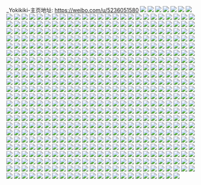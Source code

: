 _Yokikiki-主页地址: https://weibo.com/u/5236051580 
![](https://wx4.sinaimg.cn/mw2000/005IlWcQly1h9p81yqa4pj31mc25snpd.jpg) 
![](https://wx4.sinaimg.cn/mw2000/005IlWcQly1h9p8280lk5j31mc25su0x.jpg) 
![](https://wx4.sinaimg.cn/mw2000/005IlWcQly1h9p81ucw9bj31sc2dsb2a.jpg) 
![](https://wx4.sinaimg.cn/mw2000/005IlWcQly1h9p82ibfcjj31mc25snpd.jpg) 
![](https://wx4.sinaimg.cn/mw2000/005IlWcQly1h9meqmcx8wj31400u0n5d.jpg) 
![](https://wx4.sinaimg.cn/mw2000/005IlWcQly1h9meqmqgh2j31400u0110.jpg) 
![](https://wx4.sinaimg.cn/mw2000/005IlWcQly1h9meqlu2t2j30u0146wjs.jpg) 
![](https://wx4.sinaimg.cn/mw2000/005IlWcQly1h9meqn2akej30u0140n2i.jpg) 
![](https://wx4.sinaimg.cn/mw2000/005IlWcQly1h9ma8vwtibj30u014ejvh.jpg) 
![](https://wx4.sinaimg.cn/mw2000/005IlWcQly1h9ma8w3annj30xd0u0wh7.jpg) 
![](https://wx4.sinaimg.cn/mw2000/005IlWcQly1h9ma8vl3gyj31h20tnjw7.jpg) 
![](https://wx4.sinaimg.cn/mw2000/005IlWcQly1h9igfjajl2j30u014045x.jpg) 
![](https://wx4.sinaimg.cn/mw2000/005IlWcQly1h9igfjunhhj30u014343c.jpg) 
![](https://wx4.sinaimg.cn/mw2000/005IlWcQly1h9igfka4kgj30u0140q87.jpg) 
![](https://wx4.sinaimg.cn/mw2000/005IlWcQly1h9igfl8npkj30u0140n37.jpg) 
![](https://wx4.sinaimg.cn/mw2000/005IlWcQly1h9igfky7qzj30u01477b5.jpg) 
![](https://wx4.sinaimg.cn/mw2000/005IlWcQly1h9igfkl7i8j30u014cdn2.jpg) 
![](https://wx4.sinaimg.cn/mw2000/005IlWcQly1h9igfiplwaj30u014cwll.jpg) 
![](https://wx4.sinaimg.cn/mw2000/005IlWcQly1h9igfls5i8j30u014a7bi.jpg) 
![](https://wx4.sinaimg.cn/mw2000/005IlWcQly1h9igfliiuwj30u00u0jv1.jpg) 
![](https://wx4.sinaimg.cn/mw2000/005IlWcQly1h9hdukj2s8j32c03404qs.jpg) 
![](https://wx4.sinaimg.cn/mw2000/005IlWcQly1h9hdut9itxj324x2ulu0y.jpg) 
![](https://wx4.sinaimg.cn/mw2000/005IlWcQly1h9ghe3srgrj30xn37kkjm.jpg) 
![](https://wx4.sinaimg.cn/mw2000/005IlWcQly1h9ghe85vcvj31lt37khdu.jpg) 
![](https://wx4.sinaimg.cn/mw2000/005IlWcQly1h9ghe0i9j4j312j37ku0x.jpg) 
![](https://wx4.sinaimg.cn/mw2000/005IlWcQly1h9ghdy36a3j312j37k4qq.jpg) 
![](https://wx4.sinaimg.cn/mw2000/005IlWcQly1h9ghdvi1rrj316237ku0y.jpg) 
![](https://wx4.sinaimg.cn/mw2000/005IlWcQly1h9ghdqypegj315o3gwx6q.jpg) 
![](https://wx4.sinaimg.cn/mw2000/005IlWcQly1h9gbwx4n1ij30u0140k4w.jpg) 
![](https://wx4.sinaimg.cn/mw2000/005IlWcQly1h9gbwxgldnj30u0140tlb.jpg) 
![](https://wx4.sinaimg.cn/mw2000/005IlWcQly1h9gbwxv7sxj30u014016f.jpg) 
![](https://wx4.sinaimg.cn/mw2000/005IlWcQly1h9gbwwhvx3j30u0141n9b.jpg) 
![](https://wx4.sinaimg.cn/mw2000/005IlWcQly1h9gbwyev2nj30u0140dtx.jpg) 
![](https://wx4.sinaimg.cn/mw2000/005IlWcQly1h9gbwyslpcj30u0140480.jpg) 
![](https://wx4.sinaimg.cn/mw2000/005IlWcQly1h96xdc5uh9j30u00u00xt.jpg) 
![](https://wx4.sinaimg.cn/mw2000/005IlWcQly1h8zbjphq3gj32c0340b2a.jpg) 
![](https://wx4.sinaimg.cn/mw2000/005IlWcQly1h8zblepu3sj32c0340b2a.jpg) 
![](https://wx4.sinaimg.cn/mw2000/005IlWcQly1h8zbjjjjopj32eo37knpg.jpg) 
![](https://wx4.sinaimg.cn/mw2000/005IlWcQly1h8zbjlphwnj32c03407wj.jpg) 
![](https://wx4.sinaimg.cn/mw2000/005IlWcQly1h8hob1y4c0j32c02c0qv6.jpg) 
![](https://wx4.sinaimg.cn/mw2000/005IlWcQly1h8arl3nnwhj31400u0tfs.jpg) 
![](https://wx4.sinaimg.cn/mw2000/005IlWcQly1h8arl2p5roj30u00u0wi0.jpg) 
![](https://wx4.sinaimg.cn/mw2000/005IlWcQly1h8arl3b9kuj31400u0gsg.jpg) 
![](https://wx4.sinaimg.cn/mw2000/005IlWcQly1h8arl3w5avj30u00u0tcs.jpg) 
![](https://wx4.sinaimg.cn/mw2000/005IlWcQly1h8arl2xw58j30u01400w0.jpg) 
![](https://wx4.sinaimg.cn/mw2000/005IlWcQly1h8arl4lgfkj30u00u0tcq.jpg) 
![](https://wx4.sinaimg.cn/mw2000/005IlWcQly1h8arl4xeh2j31400u0qae.jpg) 
![](https://wx4.sinaimg.cn/mw2000/005IlWcQly1h8arl55zxij30u00u0afi.jpg) 
![](https://wx4.sinaimg.cn/mw2000/005IlWcQly1h7ot66e6cfj33402c0kjn.jpg) 
![](https://wx4.sinaimg.cn/mw2000/005IlWcQly1h7ot633f5cj33402c0u0z.jpg) 
![](https://wx4.sinaimg.cn/mw2000/005IlWcQly1h7fbrli9s3j30u0140gop.jpg) 
![](https://wx4.sinaimg.cn/mw2000/005IlWcQly1h7fbrlwckoj30u014046s.jpg) 
![](https://wx4.sinaimg.cn/mw2000/005IlWcQly1h7fbrm6soaj30u0140qbd.jpg) 
![](https://wx4.sinaimg.cn/mw2000/005IlWcQly1h7b0ege0mbj30u0280q79.jpg) 
![](https://wx4.sinaimg.cn/mw2000/005IlWcQly1h7b0ces5m3j30u00u0jxo.jpg) 
![](https://wx4.sinaimg.cn/mw2000/005IlWcQly1h7529rohrxj30u013z14p.jpg) 
![](https://wx4.sinaimg.cn/mw2000/005IlWcQly1h6s7fykpnnj30u00u0q72.jpg) 
![](https://wx4.sinaimg.cn/mw2000/005IlWcQly1h6q0auvfjxj31sc2dsb2b.jpg) 
![](https://wx4.sinaimg.cn/mw2000/005IlWcQly1h6q0bjuxoej336c367kjm.jpg) 
![](https://wx4.sinaimg.cn/mw2000/005IlWcQly1h6q0bniw9qj32xy27gkjm.jpg) 
![](https://wx4.sinaimg.cn/mw2000/005IlWcQly1h6q0bvff5xj30wi1ycwva.jpg) 
![](https://wx4.sinaimg.cn/mw2000/005IlWcQly1h6iwkme0qgj32c0340e84.jpg) 
![](https://wx4.sinaimg.cn/mw2000/005IlWcQly1h6iwkpchruj31vg2ik7wj.jpg) 
![](https://wx4.sinaimg.cn/mw2000/005IlWcQly1h6iwqswuw5j32dr3671l0.jpg) 
![](https://wx4.sinaimg.cn/mw2000/005IlWcQly1h6huw88ea8j31hc0u0dsg.jpg) 
![](https://wx4.sinaimg.cn/mw2000/005IlWcQly1h6huw7r7ecj30u0152dji.jpg) 
![](https://wx4.sinaimg.cn/mw2000/005IlWcQly1h6huw8ozmyj30u0140dkw.jpg) 
![](https://wx4.sinaimg.cn/mw2000/005IlWcQly1h6huw90032j30u0140473.jpg) 
![](https://wx4.sinaimg.cn/mw2000/005IlWcQly1h6huw9bzmmj30u00u0wkg.jpg) 
![](https://wx4.sinaimg.cn/mw2000/005IlWcQly1h6huw9nmxuj30u0140afr.jpg) 
![](https://wx4.sinaimg.cn/mw2000/005IlWcQly1h6fpnt4ampj31sc2dsaro.jpg) 
![](https://wx4.sinaimg.cn/mw2000/005IlWcQly1h6fpnj29y2j33402c0b2c.jpg) 
![](https://wx4.sinaimg.cn/mw2000/005IlWcQly1h6fpo198i6j30xc334gvn.jpg) 
![](https://wx4.sinaimg.cn/mw2000/005IlWcQly1h6fpo8hw3ej30xc2mgu0x.jpg) 
![](https://wx4.sinaimg.cn/mw2000/005IlWcQly1h61f2gvo07j32c0340b29.jpg) 
![](https://wx4.sinaimg.cn/mw2000/005IlWcQly1h61f2lu3q3j32c02c0hdt.jpg) 
![](https://wx4.sinaimg.cn/mw2000/005IlWcQly1h61f2kmfzij315o2bchdt.jpg) 
![](https://wx4.sinaimg.cn/mw2000/005IlWcQly1h5tj679k7rj30u01viqee.jpg) 
![](https://wx4.sinaimg.cn/mw2000/005IlWcQly1h5tj68cnurj30u01vjtk5.jpg) 
![](https://wx4.sinaimg.cn/mw2000/005IlWcQly1h5tj69azspj30u01vidts.jpg) 
![](https://wx4.sinaimg.cn/mw2000/005IlWcQly1h5tj6a2r16j30u01vj12t.jpg) 
![](https://wx4.sinaimg.cn/mw2000/005IlWcQly1h5r8953qdsj32ds2dsnpj.jpg) 
![](https://wx4.sinaimg.cn/mw2000/005IlWcQly1h5r87anfg0j3140140kjl.jpg) 
![](https://wx4.sinaimg.cn/mw2000/005IlWcQly1h9ncxfjtvzj30u0140aif.jpg) 
![](https://wx4.sinaimg.cn/mw2000/005IlWcQly1h5q4m4eaawj32c02e1b2a.jpg) 
![](https://wx4.sinaimg.cn/mw2000/005IlWcQly1h9ncwmycojj30u0140wlq.jpg) 
![](https://wx4.sinaimg.cn/mw2000/005IlWcQly1h9ne47s7cxj30u0147wlc.jpg) 
![](https://wx4.sinaimg.cn/mw2000/005IlWcQly1h5q4pxhorsj32c0340e85.jpg) 
![](https://wx4.sinaimg.cn/mw2000/005IlWcQly1h5myynjly1j32c02c0kjl.jpg) 
![](https://wx4.sinaimg.cn/mw2000/005IlWcQly1h5ker7anc6j30tu0tudky.jpg) 
![](https://wx4.sinaimg.cn/mw2000/005IlWcQly1h5k8vj7v97j30u00u0jwa.jpg) 
![](https://wx4.sinaimg.cn/mw2000/005IlWcQly1h50qssdvgfj33402c04qq.jpg) 
![](https://wx4.sinaimg.cn/mw2000/005IlWcQly1h50qulwteej30u00u07er.jpg) 
![](https://wx4.sinaimg.cn/mw2000/005IlWcQly1h50qstvnpmj32c02c07wi.jpg) 
![](https://wx4.sinaimg.cn/mw2000/005IlWcQly1h50qsqrpspj33402c01kz.jpg) 
![](https://wx4.sinaimg.cn/mw2000/005IlWcQly1h50qt20j0fj334033vx6r.jpg) 
![](https://wx4.sinaimg.cn/mw2000/005IlWcQly1h50qwvnsehj30tu0tun69.jpg) 
![](https://wx4.sinaimg.cn/mw2000/005IlWcQly1h50qt3ffxxj32c02c0qv5.jpg) 
![](https://wx4.sinaimg.cn/mw2000/005IlWcQly1h4pj72rlvsj30u00u0n6b.jpg) 
![](https://wx4.sinaimg.cn/mw2000/005IlWcQly1h4pj71xnywj30u0140gza.jpg) 
![](https://wx4.sinaimg.cn/mw2000/005IlWcQly1h4pj74dmr1j30u00u0dm4.jpg) 
![](https://wx4.sinaimg.cn/mw2000/005IlWcQly1h4bjepm57gj30u0140dn4.jpg) 
![](https://wx4.sinaimg.cn/mw2000/005IlWcQly1h4bjeq1mxlj31400u0tg2.jpg) 
![](https://wx4.sinaimg.cn/mw2000/005IlWcQly1h4bjer8qdpj31hh0u0am7.jpg) 
![](https://wx4.sinaimg.cn/mw2000/005IlWcQly1h46nka2m2qj30u00u0wja.jpg) 
![](https://wx4.sinaimg.cn/mw2000/005IlWcQly1h46nkaggw6j31400u0ai2.jpg) 
![](https://wx4.sinaimg.cn/mw2000/005IlWcQly1h46nk9oiioj30u00u0n1q.jpg) 
![](https://wx4.sinaimg.cn/mw2000/005IlWcQly1h412pe41kwj32c033ynpf.jpg) 
![](https://wx4.sinaimg.cn/mw2000/005IlWcQly1h412pf9tw8j315o20xb29.jpg) 
![](https://wx4.sinaimg.cn/mw2000/005IlWcQly1h3ga1cjusvj315o2bc7wh.jpg) 
![](https://wx4.sinaimg.cn/mw2000/005IlWcQly1h3ga1b4l36j315o2p8kjl.jpg) 
![](https://wx4.sinaimg.cn/mw2000/005IlWcQly1h3ga1g8bu0j315o334u0x.jpg) 
![](https://wx4.sinaimg.cn/mw2000/005IlWcQly1h348voftyrj32c02c04qq.jpg) 
![](https://wx4.sinaimg.cn/mw2000/005IlWcQly1h348vpxz2aj32c02c0qv6.jpg) 
![](https://wx4.sinaimg.cn/mw2000/005IlWcQly1h348vmv06gj32c02c04qq.jpg) 
![](https://wx4.sinaimg.cn/mw2000/005IlWcQly1h2s52hg4saj33402bynpd.jpg) 
![](https://wx4.sinaimg.cn/mw2000/005IlWcQly1h2s52ibu52j32c02c0qv5.jpg) 
![](https://wx4.sinaimg.cn/mw2000/005IlWcQly1h2s52gb07bj32c02c0kjl.jpg) 
![](https://wx4.sinaimg.cn/mw2000/005IlWcQly1h2s52p7liwj31sc2dsnpd.jpg) 
![](https://wx4.sinaimg.cn/mw2000/005IlWcQly1h2sk1ho60kj32xs1ni1ky.jpg) 
![](https://wx4.sinaimg.cn/mw2000/005IlWcQly1h2oebmjbpyj315o1qi1kx.jpg) 
![](https://wx4.sinaimg.cn/mw2000/005IlWcQly1h2oeblaf7kj32c0340hdu.jpg) 
![](https://wx4.sinaimg.cn/mw2000/005IlWcQly1h2oebnco1kj315o1qib0c.jpg) 
![](https://wx4.sinaimg.cn/mw2000/005IlWcQly1h25jwmsrllj315o20xkjl.jpg) 
![](https://wx4.sinaimg.cn/mw2000/005IlWcQly1h1ota1nzs5j33402c0e82.jpg) 
![](https://wx4.sinaimg.cn/mw2000/005IlWcQly1h1ota02qamj334033ye84.jpg) 
![](https://wx4.sinaimg.cn/mw2000/005IlWcQly1h1ot9wat0tj334033yx6r.jpg) 
![](https://wx4.sinaimg.cn/mw2000/005IlWcQly1h1o7adgh43j32c02c0qv5.jpg) 
![](https://wx4.sinaimg.cn/mw2000/005IlWcQly1h1c17wvcykj32032o3npe.jpg) 
![](https://wx4.sinaimg.cn/mw2000/005IlWcQly1h1c17zcr0gj32bb3407wj.jpg) 
![](https://wx4.sinaimg.cn/mw2000/005IlWcQly1h1c17txr1qj32c02c07wi.jpg) 
![](https://wx4.sinaimg.cn/mw2000/005IlWcQly1h13gfx16hrj31o0280u0y.jpg) 
![](https://wx4.sinaimg.cn/mw2000/005IlWcQly1h13gg8bilkj33402bykjn.jpg) 
![](https://wx4.sinaimg.cn/mw2000/005IlWcQly1h0zcb3g55fj315o1t4kg2.jpg) 
![](https://wx4.sinaimg.cn/mw2000/005IlWcQly1h0wz98827tj32c0340hdv.jpg) 
![](https://wx4.sinaimg.cn/mw2000/005IlWcQly1h1c3wle42uj334033yx6t.jpg) 
![](https://wx4.sinaimg.cn/mw2000/005IlWcQly1h0wz9hjhf2j32c02c0b2a.jpg) 
![](https://wx4.sinaimg.cn/mw2000/005IlWcQly1h0wz9l2ffhj32c02c0npe.jpg) 
![](https://wx4.sinaimg.cn/mw2000/005IlWcQly1h0wza1zdihj32c02c0npd.jpg) 
![](https://wx4.sinaimg.cn/mw2000/005IlWcQly1h0nm7kv2q6j32c033yhdu.jpg) 
![](https://wx4.sinaimg.cn/mw2000/005IlWcQly1h09t3n6gg7j31x72807wi.jpg) 
![](https://wx4.sinaimg.cn/mw2000/005IlWcQly1h09t3quol2j31x7280x6p.jpg) 
![](https://wx4.sinaimg.cn/mw2000/005IlWcQly1h07iutvt9pj31hc0u0kek.jpg) 
![](https://wx4.sinaimg.cn/mw2000/005IlWcQly1h07iuujkqzj30sg0sg0z3.jpg) 
![](https://wx4.sinaimg.cn/mw2000/005IlWcQly1h0515akwxbj31sc2dsu0y.jpg) 
![](https://wx4.sinaimg.cn/mw2000/005IlWcQly1gzyz66d902j32c02c0npd.jpg) 
![](https://wx4.sinaimg.cn/mw2000/005IlWcQly1gzwzqzhnslj32c02c0e82.jpg) 
![](https://wx4.sinaimg.cn/mw2000/005IlWcQly1gzwzqvdbkzj32c02c0npf.jpg) 
![](https://wx4.sinaimg.cn/mw2000/005IlWcQly1gzwzzmd1pqj32c0340npf.jpg) 
![](https://wx4.sinaimg.cn/mw2000/005IlWcQly1gzwzqs8huuj32c02c0qv5.jpg) 
![](https://wx4.sinaimg.cn/mw2000/005IlWcQly1gzx01kimmtj30tu0tuwpb.jpg) 
![](https://wx4.sinaimg.cn/mw2000/005IlWcQly1gzwzqxgtxyj32c02c0x6p.jpg) 
![](https://wx4.sinaimg.cn/mw2000/005IlWcQly1gzwzpziyh7j32c02c0npd.jpg) 
![](https://wx4.sinaimg.cn/mw2000/005IlWcQly1gznw98frnhj32c02c07wi.jpg) 
![](https://wx4.sinaimg.cn/mw2000/005IlWcQly1gz5hkxx1j3j31o02804qq.jpg) 
![](https://wx4.sinaimg.cn/mw2000/005IlWcQly1gyzclyn2rrj30ti0m97a2.jpg) 
![](https://wx4.sinaimg.cn/mw2000/005IlWcQly1gyzcfn2ybzj33402c04qq.jpg) 
![](https://wx4.sinaimg.cn/mw2000/005IlWcQly1gyxax3lqbxj33402c0b2b.jpg) 
![](https://wx4.sinaimg.cn/mw2000/005IlWcQly1gyxay14awuj32c02c0e81.jpg) 
![](https://wx4.sinaimg.cn/mw2000/005IlWcQly1gyumdzwh5tj32c02c0npe.jpg) 
![](https://wx4.sinaimg.cn/mw2000/005IlWcQly1gy2zmck1iij32p620wu0y.jpg) 
![](https://wx4.sinaimg.cn/mw2000/005IlWcQly1gy2zml1ukcj32c02c0u0y.jpg) 
![](https://wx4.sinaimg.cn/mw2000/005IlWcQly1gy2zmozj1dj32c02c0qv5.jpg) 
![](https://wx4.sinaimg.cn/mw2000/005IlWcQly1gy2zmo2guij32c02c07wi.jpg) 
![](https://wx4.sinaimg.cn/mw2000/005IlWcQly1gy2u0hi74xj32c02c0hdu.jpg) 
![](https://wx4.sinaimg.cn/mw2000/005IlWcQly1gxuuxdhniej31er1er1kx.jpg) 
![](https://wx4.sinaimg.cn/mw2000/005IlWcQly1gxuuxbp71qj32au2aukjm.jpg) 
![](https://wx4.sinaimg.cn/mw2000/005IlWcQly1gxjk7diiwnj32bj33dhdv.jpg) 
![](https://wx4.sinaimg.cn/mw2000/005IlWcQly1gxjk77bfx1j323u2t5u0y.jpg) 
![](https://wx4.sinaimg.cn/mw2000/005IlWcQly1gxjk7iv3xuj32am327x6q.jpg) 
![](https://wx4.sinaimg.cn/mw2000/005IlWcQly1gxjk7ek1n7j32142phkjm.jpg) 
![](https://wx4.sinaimg.cn/mw2000/005IlWcQly1h9nd5ghryjj32eo37knpf.jpg) 
![](https://wx4.sinaimg.cn/mw2000/005IlWcQly1gxjkpkjjamj32c02c0npe.jpg) 
![](https://wx4.sinaimg.cn/mw2000/005IlWcQly1h9ndea4ljqj328n2zjb2a.jpg) 
![](https://wx4.sinaimg.cn/mw2000/005IlWcQly1h9ndehcur1j32c034hqv7.jpg) 
![](https://wx4.sinaimg.cn/mw2000/005IlWcQly1h9ndeik8rnj32c02c0b29.jpg) 
![](https://wx4.sinaimg.cn/mw2000/005IlWcQly1h9nde5dftqj32c02c0npd.jpg) 
![](https://wx4.sinaimg.cn/mw2000/005IlWcQly1gxb7lnm0emj31we2j7npe.jpg) 
![](https://wx4.sinaimg.cn/mw2000/005IlWcQly1gxb7ip3ln2j32c0340b2c.jpg) 
![](https://wx4.sinaimg.cn/mw2000/005IlWcQly1gxb7ir91w3j31db1trb29.jpg) 
![](https://wx4.sinaimg.cn/mw2000/005IlWcQly1gxb7irpqpfj322u1el4b9.jpg) 
![](https://wx4.sinaimg.cn/mw2000/005IlWcQly1gxb7ivduzhj32ds1sc1kz.jpg) 
![](https://wx4.sinaimg.cn/mw2000/005IlWcQly1gxb7is3ug7j32i01elk65.jpg) 
![](https://wx4.sinaimg.cn/mw2000/005IlWcQly1gxb7j1yq6ej315o1qi4ke.jpg) 
![](https://wx4.sinaimg.cn/mw2000/005IlWcQly1gxb7j2lxcbj315o2ete81.jpg) 
![](https://wx4.sinaimg.cn/mw2000/005IlWcQly1gxb7im4t6jj32c02c0kjl.jpg) 
![](https://wx4.sinaimg.cn/mw2000/005IlWcQly1gx6a4891ytj323h2smnpf.jpg) 
![](https://wx4.sinaimg.cn/mw2000/005IlWcQly1gx6a4c4f69j329p30whdv.jpg) 
![](https://wx4.sinaimg.cn/mw2000/005IlWcQly1gx6a4euz3uj32b532v7wj.jpg) 
![](https://wx4.sinaimg.cn/mw2000/005IlWcQly1gx6a4gfucgj325l2vghdv.jpg) 
![](https://wx4.sinaimg.cn/mw2000/005IlWcQly1gwltpba1x4j325w25w7wh.jpg) 
![](https://wx4.sinaimg.cn/mw2000/005IlWcQly1gwaeoi1fuyj31x91x9e81.jpg) 
![](https://wx4.sinaimg.cn/mw2000/005IlWcQly1gwaemc8dpvj32c02c0qv5.jpg) 
![](https://wx4.sinaimg.cn/mw2000/005IlWcQly1gwaeocuhuvj32c02c0hdu.jpg) 
![](https://wx4.sinaimg.cn/mw2000/005IlWcQly1gwaeplymixj33402c0hdv.jpg) 
![](https://wx4.sinaimg.cn/mw2000/005IlWcQly1gw18d89bdxj328j2zekjm.jpg) 
![](https://wx4.sinaimg.cn/mw2000/005IlWcQly1gw18dk73glj327v2yihdu.jpg) 
![](https://wx4.sinaimg.cn/mw2000/005IlWcQly1gw18dr147ij32c02c0npf.jpg) 
![](https://wx4.sinaimg.cn/mw2000/005IlWcQly1gw18cbm4wzj32av2avnpf.jpg) 
![](https://wx4.sinaimg.cn/mw2000/005IlWcQly1gvyvlsstdyj32c03407wi.jpg) 
![](https://wx4.sinaimg.cn/mw2000/005IlWcQly1gvyvlwio1fj32c03404qq.jpg) 
![](https://wx4.sinaimg.cn/mw2000/005IlWcQly1gvyvlz2bwpj32c0340e81.jpg) 
![](https://wx4.sinaimg.cn/mw2000/005IlWcQly1gvyvm0zzmhj32c0340b29.jpg) 
![](https://wx4.sinaimg.cn/mw2000/005IlWcQly1gvxpy34i2kj33402c04qr.jpg) 
![](https://wx4.sinaimg.cn/mw2000/005IlWcQly1gvxpxsqjlnj33402c0kjn.jpg) 
![](https://wx4.sinaimg.cn/mw2000/005IlWcQly1gvxpycxvktj33402c04qr.jpg) 
![](https://wx4.sinaimg.cn/mw2000/005IlWcQly1gvxpyuuc5oj33402c0qv7.jpg) 
![](https://wx4.sinaimg.cn/mw2000/005IlWcQly1gvxpzhl142j31oy299hdu.jpg) 
![](https://wx4.sinaimg.cn/mw2000/005IlWcQly1gvxpzlua0fj33402c0x6p.jpg) 
![](https://wx4.sinaimg.cn/mw2000/005IlWcQly1gvxpyi0m72j321n21nb29.jpg) 
![](https://wx4.sinaimg.cn/mw2000/005IlWcQly1gvxq3l25okj31wv22okjl.jpg) 
![](https://wx4.sinaimg.cn/mw2000/005IlWcQly1gvxq3pc7mrj32c02c0b29.jpg) 
![](https://wx4.sinaimg.cn/mw2000/005IlWcQly1gvn6dufc9lj628w28wb2b02.jpg) 
![](https://wx4.sinaimg.cn/mw2000/005IlWcQly1gvn6e3lxtgj62c02c01kx02.jpg) 
![](https://wx4.sinaimg.cn/mw2000/005IlWcQly1gvn6e29pw2j63402c0b2b02.jpg) 
![](https://wx4.sinaimg.cn/mw2000/005IlWcQly1gvn6dicplyj62c02c0hdu02.jpg) 
![](https://wx4.sinaimg.cn/mw2000/005IlWcQly1gviro9iip1j61yw2mix6q02.jpg) 
![](https://wx4.sinaimg.cn/mw2000/005IlWcQly1gviro5tnouj61uk2grb2a02.jpg) 
![](https://wx4.sinaimg.cn/mw2000/005IlWcQly1gvcg47qggyj62c03401ky02.jpg) 
![](https://wx4.sinaimg.cn/mw2000/005IlWcQly1gvcg21em0qj62c02c0kjl02.jpg) 
![](https://wx4.sinaimg.cn/mw2000/005IlWcQly1gvcg24v80gj62c03407wi02.jpg) 
![](https://wx4.sinaimg.cn/mw2000/005IlWcQly1gvcg26xgetj62c0340npe02.jpg) 
![](https://wx4.sinaimg.cn/mw2000/005IlWcQly1gvcg293cnmj62c0340u0y02.jpg) 
![](https://wx4.sinaimg.cn/mw2000/005IlWcQly1gv5z10dmcgj3262261qv6.jpg) 
![](https://wx4.sinaimg.cn/mw2000/005IlWcQly1gv5z15rqmqj63402c0x6q02.jpg) 
![](https://wx4.sinaimg.cn/mw2000/005IlWcQly1gv5z1baf66j33402c0b2a.jpg) 
![](https://wx4.sinaimg.cn/mw2000/005IlWcQly1gv5z1dsre6j33402c0x6p.jpg) 
![](https://wx4.sinaimg.cn/mw2000/005IlWcQly1gv4tw5a1snj62c02c0qs602.jpg) 
![](https://wx4.sinaimg.cn/mw2000/005IlWcQly1gv2h4d9aa1j60yi22mb2902.jpg) 
![](https://wx4.sinaimg.cn/mw2000/005IlWcQly1gv2h46c1awj627y2lyqv602.jpg) 
![](https://wx4.sinaimg.cn/mw2000/005IlWcQly1gv2h3vgp16j62c0340npf02.jpg) 
![](https://wx4.sinaimg.cn/mw2000/005IlWcQly1gv2h6dqe6oj33402c0npg.jpg) 
![](https://wx4.sinaimg.cn/mw2000/005IlWcQly1gv2h51kr7nj61td2r5npe02.jpg) 
![](https://wx4.sinaimg.cn/mw2000/005IlWcQly1gv2h82r5awj33402c0e86.jpg) 
![](https://wx4.sinaimg.cn/mw2000/005IlWcQly1guxrlkc7nwj628d314u0y02.jpg) 
![](https://wx4.sinaimg.cn/mw2000/005IlWcQly1guon3nuqbwj61sa1sc7wh02.jpg) 
![](https://wx4.sinaimg.cn/mw2000/005IlWcQly1guon3hg8dnj61rj1rj4qp02.jpg) 
![](https://wx4.sinaimg.cn/mw2000/005IlWcQly1guon3p52gaj63402c0e8102.jpg) 
![](https://wx4.sinaimg.cn/mw2000/005IlWcQly1guon3slwe3j63402c04qr02.jpg) 
![](https://wx4.sinaimg.cn/mw2000/005IlWcQly1guon3v6uyyj62c02c0u0x02.jpg) 
![](https://wx4.sinaimg.cn/mw2000/005IlWcQly1guon3wf0bhj62c02c0b2902.jpg) 
![](https://wx4.sinaimg.cn/mw2000/005IlWcQly1guaxkc3yu9j63402c07wj02.jpg) 
![](https://wx4.sinaimg.cn/mw2000/005IlWcQly1guaxkefd1tj63402c0e8202.jpg) 
![](https://wx4.sinaimg.cn/mw2000/005IlWcQly1guaxk9aj68j62c02c07wi02.jpg) 
![](https://wx4.sinaimg.cn/mw2000/005IlWcQly1guaxkga56zj63402c0qv502.jpg) 
![](https://wx4.sinaimg.cn/mw2000/005IlWcQly1gu6ucxv76mj32c02c0u0x.jpg) 
![](https://wx4.sinaimg.cn/mw2000/005IlWcQly1gu6ucvq1ajj32c02c07wi.jpg) 
![](https://wx4.sinaimg.cn/mw2000/005IlWcQly1gu6uctskdfj32c02c0kjl.jpg) 
![](https://wx4.sinaimg.cn/mw2000/005IlWcQly1gu6ud0220oj33402c0kjm.jpg) 
![](https://wx4.sinaimg.cn/mw2000/005IlWcQly1gu5tnuu2jaj32c02c0hdu.jpg) 
![](https://wx4.sinaimg.cn/mw2000/005IlWcQly1gu5tnwz5wjj32c02c0kjm.jpg) 
![](https://wx4.sinaimg.cn/mw2000/005IlWcQly1gu5tny82pcj31jk1jk1ak.jpg) 
![](https://wx4.sinaimg.cn/mw2000/005IlWcQly1gu5tnrfaowj30u00u0gom.jpg) 
![](https://wx4.sinaimg.cn/mw2000/005IlWcQly1gtt6kkc1j8j32ae31w1kz.jpg) 
![](https://wx4.sinaimg.cn/mw2000/005IlWcQly1gtt6kn7rgwj32c0340e84.jpg) 
![](https://wx4.sinaimg.cn/mw2000/005IlWcQly1gtt6kv2t86j329930bhdv.jpg) 
![](https://wx4.sinaimg.cn/mw2000/005IlWcQly1gtt6khp936j32c0340e83.jpg) 
![](https://wx4.sinaimg.cn/mw2000/005IlWcQly1gts8smav75j32c0340b2b.jpg) 
![](https://wx4.sinaimg.cn/mw2000/005IlWcQly1gts8sf7ijvj32c0340b2b.jpg) 
![](https://wx4.sinaimg.cn/mw2000/005IlWcQly1gts8so2bdsj32ah31yx6q.jpg) 
![](https://wx4.sinaimg.cn/mw2000/005IlWcQly1gts8sy29f8j30u0140dvn.jpg) 
![](https://wx4.sinaimg.cn/mw2000/005IlWcQly1gts1mtu9txj32c0340b2a.jpg) 
![](https://wx4.sinaimg.cn/mw2000/005IlWcQly1gts1mw7y3uj32c0340b2a.jpg) 
![](https://wx4.sinaimg.cn/mw2000/005IlWcQly1gts1mz3s72j32c0340b2a.jpg) 
![](https://wx4.sinaimg.cn/mw2000/005IlWcQly1gts1n1yffkj32c0340b2a.jpg) 
![](https://wx4.sinaimg.cn/mw2000/005IlWcQly1gts1n4uxv9j32c03407wi.jpg) 
![](https://wx4.sinaimg.cn/mw2000/005IlWcQly1gts1n6x8scj32c03407wi.jpg) 
![](https://wx4.sinaimg.cn/mw2000/005IlWcQly1gtla9i4i4kj33402c04qq.jpg) 
![](https://wx4.sinaimg.cn/mw2000/005IlWcQly1gtla9lc76pj33402c0e81.jpg) 
![](https://wx4.sinaimg.cn/mw2000/005IlWcQly1gtla9pajygj33402c0hdu.jpg) 
![](https://wx4.sinaimg.cn/mw2000/005IlWcQly1gtla9r2hpdj33402c0hdt.jpg) 
![](https://wx4.sinaimg.cn/mw2000/005IlWcQly1gtla9shpx1j33402c07wh.jpg) 
![](https://wx4.sinaimg.cn/mw2000/005IlWcQly1gtlaap2y9oj33402c01ky.jpg) 
![](https://wx4.sinaimg.cn/mw2000/005IlWcQly1gtlaan8h80j33402c01kx.jpg) 
![](https://wx4.sinaimg.cn/mw2000/005IlWcQly1gtlaarhme2j33402c0b29.jpg) 
![](https://wx4.sinaimg.cn/mw2000/005IlWcQly1gtla9yg7o0j33402c0npd.jpg) 
![](https://wx4.sinaimg.cn/mw2000/005IlWcQly1gtgsfn4qtzj32801o0npe.jpg) 
![](https://wx4.sinaimg.cn/mw2000/005IlWcQly1gtgsfqeqdyj32801o0u0y.jpg) 
![](https://wx4.sinaimg.cn/mw2000/005IlWcQly1gtgsfl9xkrj32801o0npe.jpg) 
![](https://wx4.sinaimg.cn/mw2000/005IlWcQly1gtgsfsxw09j32801o0x6q.jpg) 
![](https://wx4.sinaimg.cn/mw2000/005IlWcQly1gtfmz7ra4qj30yi0i8whz.jpg) 
![](https://wx4.sinaimg.cn/mw2000/005IlWcQly1gt9hxjqc3rj33402byu0y.jpg) 
![](https://wx4.sinaimg.cn/mw2000/005IlWcQly1gt9hxe6eagj33402byhdu.jpg) 
![](https://wx4.sinaimg.cn/mw2000/005IlWcQly1gt9hxlp7e9j33402bynpe.jpg) 
![](https://wx4.sinaimg.cn/mw2000/005IlWcQly1gt9hxmsf44j33402by4qr.jpg) 
![](https://wx4.sinaimg.cn/mw2000/005IlWcQly1gt9hxfx509j33402byqv6.jpg) 
![](https://wx4.sinaimg.cn/mw2000/005IlWcQly1gt9hxhwb09j33402by4qr.jpg) 
![](https://wx4.sinaimg.cn/mw2000/005IlWcQly1gt60npfxd5j31600u0jyr.jpg) 
![](https://wx4.sinaimg.cn/mw2000/005IlWcQly1gt60np1hw1j317u0u0ztx.jpg) 
![](https://wx4.sinaimg.cn/mw2000/005IlWcQly1gt60nqrdd8j32uk1v4kjm.jpg) 
![](https://wx4.sinaimg.cn/mw2000/005IlWcQly1gt60nr71w4j316i0u0n41.jpg) 
![](https://wx4.sinaimg.cn/mw2000/005IlWcQly1gt2uqg1i4ej32c0340b2b.jpg) 
![](https://wx4.sinaimg.cn/mw2000/005IlWcQly1gt2uqjnvtkj32c03404qr.jpg) 
![](https://wx4.sinaimg.cn/mw2000/005IlWcQly1gt2uqpzdnzj32c035ab2b.jpg) 
![](https://wx4.sinaimg.cn/mw2000/005IlWcQly1gt2uqvbzxhj32c02c0qv6.jpg) 
![](https://wx4.sinaimg.cn/mw2000/005IlWcQly1gt2upz978rj322c22c4qp.jpg) 
![](https://wx4.sinaimg.cn/mw2000/005IlWcQly1gt1jdfh1x8j31i32047wh.jpg) 
![](https://wx4.sinaimg.cn/mw2000/005IlWcQly1gt1jdpqsh8j32c02c0qv5.jpg) 
![](https://wx4.sinaimg.cn/mw2000/005IlWcQly1gswkerojzyj32c0340x6r.jpg) 
![](https://wx4.sinaimg.cn/mw2000/005IlWcQly1gswkf3jqpzj32c0340b2b.jpg) 
![](https://wx4.sinaimg.cn/mw2000/005IlWcQly1gswkelyp4wj32c0340qv7.jpg) 
![](https://wx4.sinaimg.cn/mw2000/005IlWcQly1gswkfazvwrj32c0340b2c.jpg) 
![](https://wx4.sinaimg.cn/mw2000/005IlWcQly1gswkgnogxij32c0340x6p.jpg) 
![](https://wx4.sinaimg.cn/mw2000/005IlWcQly1gstmhctk1pj33402c0npe.jpg) 
![](https://wx4.sinaimg.cn/mw2000/005IlWcQly1gstmj7xrvxj33402c0qv5.jpg) 
![](https://wx4.sinaimg.cn/mw2000/005IlWcQly1gstmhqn4uvj33402c01ky.jpg) 
![](https://wx4.sinaimg.cn/mw2000/005IlWcQly1gstmhgjeqpj32c02c0kjl.jpg) 
![](https://wx4.sinaimg.cn/mw2000/005IlWcQly1gstmi7iahhj33402bye82.jpg) 
![](https://wx4.sinaimg.cn/mw2000/005IlWcQly1gstmhmigvrj32c02c0b2a.jpg) 
![](https://wx4.sinaimg.cn/mw2000/005IlWcQly1gstmivlhh4j32bh340x6q.jpg) 
![](https://wx4.sinaimg.cn/mw2000/005IlWcQly1gstmh3o1hdj32b5340hdv.jpg) 
![](https://wx4.sinaimg.cn/mw2000/005IlWcQly1gstmj3p5q1j32b2340u0y.jpg) 
![](https://wx4.sinaimg.cn/mw2000/005IlWcQly1gs3v0u9f1dj32by2byx6s.jpg) 
![](https://wx4.sinaimg.cn/mw2000/005IlWcQly1grzhnttoqoj31jk15okik.jpg) 
![](https://wx4.sinaimg.cn/mw2000/005IlWcQly1grzhnrh5lqj33402c0npe.jpg) 
![](https://wx4.sinaimg.cn/mw2000/005IlWcQly1grzhn7bj7gj33402c01kx.jpg) 
![](https://wx4.sinaimg.cn/mw2000/005IlWcQly1grzhnhqa9zj33402c0kjm.jpg) 
![](https://wx4.sinaimg.cn/mw2000/005IlWcQly1grqvmarnaoj32c03407wj.jpg) 
![](https://wx4.sinaimg.cn/mw2000/005IlWcQly1grqvm5bw5nj32c0340x6q.jpg) 
![](https://wx4.sinaimg.cn/mw2000/005IlWcQly1grlqq50djuj32c02c0hdt.jpg) 
![](https://wx4.sinaimg.cn/mw2000/005IlWcQly1grlqq7okzsj32c02c0b29.jpg) 
![](https://wx4.sinaimg.cn/mw2000/005IlWcQly1grlqqh9qlqj33402c07wh.jpg) 
![](https://wx4.sinaimg.cn/mw2000/005IlWcQly1grlquklf0ej32c033yqv6.jpg) 
![](https://wx4.sinaimg.cn/mw2000/005IlWcQly1grlquna1lhj32c033ykjm.jpg) 
![](https://wx4.sinaimg.cn/mw2000/005IlWcQly1grlqqak7evj32c02c0b29.jpg) 
![](https://wx4.sinaimg.cn/mw2000/005IlWcQly1grlqugnhrij33402by1ky.jpg) 
![](https://wx4.sinaimg.cn/mw2000/005IlWcQly1grlqqdszrvj32c02c0b29.jpg) 
![](https://wx4.sinaimg.cn/mw2000/005IlWcQly1grlqq21r2ij32c02c0azf.jpg) 
![](https://wx4.sinaimg.cn/mw2000/005IlWcQly1grk6ss5czkj33402c0npg.jpg) 
![](https://wx4.sinaimg.cn/mw2000/005IlWcQly1grk6sy8lthj33402c0npg.jpg) 
![](https://wx4.sinaimg.cn/mw2000/005IlWcQly1grk6t9j7lqj33402c0kjo.jpg) 
![](https://wx4.sinaimg.cn/mw2000/005IlWcQly1grk6tg7s6rj33402c0e84.jpg) 
![](https://wx4.sinaimg.cn/mw2000/005IlWcQly1grk3v299i4j31k033yb29.jpg) 
![](https://wx4.sinaimg.cn/mw2000/005IlWcQly1grj35jsvjxj31o02807wi.jpg) 
![](https://wx4.sinaimg.cn/mw2000/005IlWcQly1grj35vh2vpj33402c04qp.jpg) 
![](https://wx4.sinaimg.cn/mw2000/005IlWcQly1gre95h5dv8j30rs19gjyp.jpg) 
![](https://wx4.sinaimg.cn/mw2000/005IlWcQly1gra20kdpakj33402c04qq.jpg) 
![](https://wx4.sinaimg.cn/mw2000/005IlWcQly1gr3z9wy6t8j334033ynpf.jpg) 
![](https://wx4.sinaimg.cn/mw2000/005IlWcQly1gr3zacxpfkj334033ynpf.jpg) 
![](https://wx4.sinaimg.cn/mw2000/005IlWcQly1gr3zaiuuwkj32c02c0npe.jpg) 
![](https://wx4.sinaimg.cn/mw2000/005IlWcQly1gr3z9q8fo1j32c02c0qv6.jpg) 
![](https://wx4.sinaimg.cn/mw2000/005IlWcQly1gr2tr33mykj30rs334u0x.jpg) 
![](https://wx4.sinaimg.cn/mw2000/005IlWcQly1gr2tr5996lj30rs334kjl.jpg) 
![](https://wx4.sinaimg.cn/mw2000/005IlWcQly1gr2tr7g1b4j30ni340hdt.jpg) 
![](https://wx4.sinaimg.cn/mw2000/005IlWcQly1gr2tr9r290j30rs3lnnpd.jpg) 
![](https://wx4.sinaimg.cn/mw2000/005IlWcQly1gr2trck07aj30rs334hdt.jpg) 
![](https://wx4.sinaimg.cn/mw2000/005IlWcQly1gr2trf64llj30pu340kjl.jpg) 
![](https://wx4.sinaimg.cn/mw2000/005IlWcQly1gr1v4o8i09j328o2zlb2b.jpg) 
![](https://wx4.sinaimg.cn/mw2000/005IlWcQly1gr1v4w9vfdj328u2zsb2b.jpg) 
![](https://wx4.sinaimg.cn/mw2000/005IlWcQly1gqxbwo5ahyj32c035ib2d.jpg) 
![](https://wx4.sinaimg.cn/mw2000/005IlWcQly1gqwwruea8jj30yi22ox6r.jpg) 
![](https://wx4.sinaimg.cn/mw2000/005IlWcQly1gqvqy4czh0j32c0340x6r.jpg) 
![](https://wx4.sinaimg.cn/mw2000/005IlWcQly1gqvqxxilyjj31m325e7wi.jpg) 
![](https://wx4.sinaimg.cn/mw2000/005IlWcQly1gqnyt6aqlhj329x29xx6p.jpg) 
![](https://wx4.sinaimg.cn/mw2000/005IlWcQly1gqnytfg2n2j32c02c0b29.jpg) 
![](https://wx4.sinaimg.cn/mw2000/005IlWcQly1gqlgr7nejvj32c03401kz.jpg) 
![](https://wx4.sinaimg.cn/mw2000/005IlWcQly1gqlgqpy30rj32c0340u0y.jpg) 
![](https://wx4.sinaimg.cn/mw2000/005IlWcQly1gqlgprsjl0j32c0340e83.jpg) 
![](https://wx4.sinaimg.cn/mw2000/005IlWcQly1gqlgr4je4mj327v2yhu0y.jpg) 
![](https://wx4.sinaimg.cn/mw2000/005IlWcQly1gq92bas76pj31mc25s4qp.jpg) 
![](https://wx4.sinaimg.cn/mw2000/005IlWcQly1gq92bff4tjj32c0340b2a.jpg) 
![](https://wx4.sinaimg.cn/mw2000/005IlWcQly1gq92csbpwij32c02c07wi.jpg) 
![](https://wx4.sinaimg.cn/mw2000/005IlWcQly1gq92f15vz0j30u00u0kc1.jpg) 
![](https://wx4.sinaimg.cn/mw2000/005IlWcQly1gq3472jkn9j32c034q4qt.jpg) 
![](https://wx4.sinaimg.cn/mw2000/005IlWcQly1gq347ymoelj32c035ex6s.jpg) 
![](https://wx4.sinaimg.cn/mw2000/005IlWcQly1gq3485jld3j30u00u07wh.jpg) 
![](https://wx4.sinaimg.cn/mw2000/005IlWcQly1gpx6o88b98j32282qz4qr.jpg) 
![](https://wx4.sinaimg.cn/mw2000/005IlWcQly1gpx6o4at5xj31mc1yee81.jpg) 
![](https://wx4.sinaimg.cn/mw2000/005IlWcQly1gpx6o2m615j32c02c0qv6.jpg) 
![](https://wx4.sinaimg.cn/mw2000/005IlWcQly1gpx6ntaeodj32c02c0e82.jpg) 
![](https://wx4.sinaimg.cn/mw2000/005IlWcQly1gpx6nq5f6mj32c02c0b29.jpg) 
![](https://wx4.sinaimg.cn/mw2000/005IlWcQly1gpx6nvbuuzj32c02c0e82.jpg) 
![](https://wx4.sinaimg.cn/mw2000/005IlWcQly1gpx6o5gxp1j31o01o04qp.jpg) 
![](https://wx4.sinaimg.cn/mw2000/005IlWcQly1gpx6q26g04j32c02c04qr.jpg) 
![](https://wx4.sinaimg.cn/mw2000/005IlWcQly1gpx6ob1cr2j32c03407wj.jpg) 
![](https://wx4.sinaimg.cn/mw2000/005IlWcQly1gpv7bc70iej32c0340u0x.jpg) 
![](https://wx4.sinaimg.cn/mw2000/005IlWcQly1gpv7bynuh8j32c0340qv6.jpg) 
![](https://wx4.sinaimg.cn/mw2000/005IlWcQly1gpv7co0s3rj32c03404qr.jpg) 
![](https://wx4.sinaimg.cn/mw2000/005IlWcQly1gpv7cts38yj32c02c01kx.jpg) 
![](https://wx4.sinaimg.cn/mw2000/005IlWcQly1gpn3a8202ij32c0340kjl.jpg) 
![](https://wx4.sinaimg.cn/mw2000/005IlWcQly1gpn3a6drb4j31lw25sqv5.jpg) 
![](https://wx4.sinaimg.cn/mw2000/005IlWcQly1gpn3a4ifgcj32c03401kz.jpg) 
![](https://wx4.sinaimg.cn/mw2000/005IlWcQly1gpn3aa23fgj324y2um4qq.jpg) 
![](https://wx4.sinaimg.cn/mw2000/005IlWcQly1gpf4k1hqphj31le2801ky.jpg) 
![](https://wx4.sinaimg.cn/mw2000/005IlWcQly1gpf4k4be7yj31mt26tqv5.jpg) 
![](https://wx4.sinaimg.cn/mw2000/005IlWcQly1gpf4k79f7ij32c02c0x6p.jpg) 
![](https://wx4.sinaimg.cn/mw2000/005IlWcQly1gpf4kgvmbrj32c02c0n7a.jpg) 
![](https://wx4.sinaimg.cn/mw2000/005IlWcQly1gpbkudg0okj32c0340npe.jpg) 
![](https://wx4.sinaimg.cn/mw2000/005IlWcQly1gpbkul2vw0j33402byb29.jpg) 
![](https://wx4.sinaimg.cn/mw2000/005IlWcQly1gpbkuij6lpj32801o0e82.jpg) 
![](https://wx4.sinaimg.cn/mw2000/005IlWcQly1gpbkutbpq9j31ho1v3e81.jpg) 
![](https://wx4.sinaimg.cn/mw2000/005IlWcQly1gpbkuooyx9j33402c01ky.jpg) 
![](https://wx4.sinaimg.cn/mw2000/005IlWcQly1gpbkuw0xnnj32c02c0x2c.jpg) 
![](https://wx4.sinaimg.cn/mw2000/005IlWcQly1gp9cdl0vhrj31mc25s4qq.jpg) 
![](https://wx4.sinaimg.cn/mw2000/005IlWcQly1gp31dmuacfj31o01o0npd.jpg) 
![](https://wx4.sinaimg.cn/mw2000/005IlWcQly1goypggujx8j30rs0pyh0c.jpg) 
![](https://wx4.sinaimg.cn/mw2000/005IlWcQly1h9ndz55ltnj32c03404qt.jpg) 
![](https://wx4.sinaimg.cn/mw2000/005IlWcQly1h9ndz3ctmdj32c0340x6t.jpg) 
![](https://wx4.sinaimg.cn/mw2000/005IlWcQly1h9ndz72pi3j32c0340nph.jpg) 
![](https://wx4.sinaimg.cn/mw2000/005IlWcQly1gopp8mk9klj32i01eldra.jpg) 
![](https://wx4.sinaimg.cn/mw2000/005IlWcQly1gopp8mvptdj32i01el16m.jpg) 
![](https://wx4.sinaimg.cn/mw2000/005IlWcQly1gopp8ntxafj31sc1schdt.jpg) 
![](https://wx4.sinaimg.cn/mw2000/005IlWcQly1gom31n9scpj32c02c0hdu.jpg) 
![](https://wx4.sinaimg.cn/mw2000/005IlWcQly1goe2ddy9bsj30yd1iptme.jpg) 
![](https://wx4.sinaimg.cn/mw2000/005IlWcQly1goe2deerudj30yb1imk5e.jpg) 
![](https://wx4.sinaimg.cn/mw2000/005IlWcQly1goe2f16z91j32i01el4fh.jpg) 
![](https://wx4.sinaimg.cn/mw2000/005IlWcQly1goe2dghdpgj30y8229ngz.jpg) 
![](https://wx4.sinaimg.cn/mw2000/005IlWcQly1gobw7hbe5qj32c0340kjm.jpg) 
![](https://wx4.sinaimg.cn/mw2000/005IlWcQly1go85z30chdj328z28z7wj.jpg) 
![](https://wx4.sinaimg.cn/mw2000/005IlWcQly1go162171xwj31o0280npe.jpg) 
![](https://wx4.sinaimg.cn/mw2000/005IlWcQly1go1624tvezj31o02804qq.jpg) 
![](https://wx4.sinaimg.cn/mw2000/005IlWcQly1go1628n38zj31o02807wi.jpg) 
![](https://wx4.sinaimg.cn/mw2000/005IlWcQly1gnudegq23wj32c03401l0.jpg) 
![](https://wx4.sinaimg.cn/mw2000/005IlWcQly1gnudeah5iuj32c03404qs.jpg) 
![](https://wx4.sinaimg.cn/mw2000/005IlWcQly1gnudedtmw2j32c03404qs.jpg) 
![](https://wx4.sinaimg.cn/mw2000/005IlWcQly1gnokg4ofx3j32c0340e83.jpg) 
![](https://wx4.sinaimg.cn/mw2000/005IlWcQly1gnokgvjhhmj32c0340b2b.jpg) 
![](https://wx4.sinaimg.cn/mw2000/005IlWcQly1gnokya7ucrj32i01el13e.jpg) 
![](https://wx4.sinaimg.cn/mw2000/005IlWcQly1gnokfuqxjxj32c0340b2b.jpg) 
![](https://wx4.sinaimg.cn/mw2000/005IlWcQly1gnokgysmbqj32c03407wj.jpg) 
![](https://wx4.sinaimg.cn/mw2000/005IlWcQly1gnokh6o997j32ae31v4qr.jpg) 
![](https://wx4.sinaimg.cn/mw2000/005IlWcQly1gno4xwjpeaj329r310qv6.jpg) 
![](https://wx4.sinaimg.cn/mw2000/005IlWcQly1gno4xy1giqj32632w2hdu.jpg) 
![](https://wx4.sinaimg.cn/mw2000/005IlWcQly1gnl1uj63syj32c02c0qv5.jpg) 
![](https://wx4.sinaimg.cn/mw2000/005IlWcQly1gnl1ucuinmj32801o0x6p.jpg) 
![](https://wx4.sinaimg.cn/mw2000/005IlWcQly1gnl1ulqiqkj32wz26qwu0.jpg) 
![](https://wx4.sinaimg.cn/mw2000/005IlWcQly1gnjweep0w4j334026pe81.jpg) 
![](https://wx4.sinaimg.cn/mw2000/005IlWcQly1gnjwefqoyhj313u0ry4qp.jpg) 
![](https://wx4.sinaimg.cn/mw2000/005IlWcQly1gnjhv8y3gnj32c02c07wh.jpg) 
![](https://wx4.sinaimg.cn/mw2000/005IlWcQly1gnjhva84t2j32c02c04qp.jpg) 
![](https://wx4.sinaimg.cn/mw2000/005IlWcQly1gngmj52mpxj32c03404qq.jpg) 
![](https://wx4.sinaimg.cn/mw2000/005IlWcQly1gngmj14bv1j33402c0npd.jpg) 
![](https://wx4.sinaimg.cn/mw2000/005IlWcQly1gngblkjpxpj32801o01kz.jpg) 
![](https://wx4.sinaimg.cn/mw2000/005IlWcQly1gngblhoh27j32801o0x6q.jpg) 
![](https://wx4.sinaimg.cn/mw2000/005IlWcQly1gngblmecazj32801o0hdu.jpg) 
![](https://wx4.sinaimg.cn/mw2000/005IlWcQly1gngbmdneirj32801o04qr.jpg) 
![](https://wx4.sinaimg.cn/mw2000/005IlWcQly1gngblg6kdtj32801o04qr.jpg) 
![](https://wx4.sinaimg.cn/mw2000/005IlWcQly1gnfasa6fjjj32802yox6s.jpg) 
![](https://wx4.sinaimg.cn/mw2000/005IlWcQly1gne4ncxaolj324c2uchdu.jpg) 
![](https://wx4.sinaimg.cn/mw2000/005IlWcQly1gne4ne89joj327w2yohdv.jpg) 
![](https://wx4.sinaimg.cn/mw2000/005IlWcQly1gnd4qrkx6tj32c02c04qq.jpg) 
![](https://wx4.sinaimg.cn/mw2000/005IlWcQly1gnd4qunbc6j32c02c0e83.jpg) 
![](https://wx4.sinaimg.cn/mw2000/005IlWcQly1gn3evtcltmj31o0280qv5.jpg) 
![](https://wx4.sinaimg.cn/mw2000/005IlWcQly1gmpxz1h0wkj32c02c04qq.jpg) 
![](https://wx4.sinaimg.cn/mw2000/005IlWcQly1gmpxz241otj318g18gamo.jpg) 
![](https://wx4.sinaimg.cn/mw2000/005IlWcQly1gm2fghuihdj33402c0npd.jpg) 
![](https://wx4.sinaimg.cn/mw2000/005IlWcQly1gm2fiw48kcj30yi0ja4e7.jpg) 
![](https://wx4.sinaimg.cn/mw2000/005IlWcQly1gly6hw16rpj32801o0b29.jpg) 
![](https://wx4.sinaimg.cn/mw2000/005IlWcQly1gly6i7fc0tj32801o0u0x.jpg) 
![](https://wx4.sinaimg.cn/mw2000/005IlWcQly1gly6iihkypj32801o0qv5.jpg) 
![](https://wx4.sinaimg.cn/mw2000/005IlWcQly1gly6iryyocj32801o0e81.jpg) 
![](https://wx4.sinaimg.cn/mw2000/005IlWcQly1gly6j7n2tjj32801o0u0y.jpg) 
![](https://wx4.sinaimg.cn/mw2000/005IlWcQly1gly6horcvnj32801o0npd.jpg) 
![](https://wx4.sinaimg.cn/mw2000/005IlWcQly1glt28onbr4j334022onpd.jpg) 
![](https://wx4.sinaimg.cn/mw2000/005IlWcQly1glt28tn81ij334022gx6p.jpg) 
![](https://wx4.sinaimg.cn/mw2000/005IlWcQly1glsdbi4rocj31z41hcb2a.jpg) 
![](https://wx4.sinaimg.cn/mw2000/005IlWcQly1h9ndrbjzkej31z41hc1ca.jpg) 
![](https://wx4.sinaimg.cn/mw2000/005IlWcQly1glsdbygr7nj33402c01l0.jpg) 
![](https://wx4.sinaimg.cn/mw2000/005IlWcQly1h9ndt9sfb5j33402c0npd.jpg) 
![](https://wx4.sinaimg.cn/mw2000/005IlWcQly1glsdcg46h9j30rs0v917g.jpg) 
![](https://wx4.sinaimg.cn/mw2000/005IlWcQly1glsdciu1a2j33402c07wh.jpg) 
![](https://wx4.sinaimg.cn/mw2000/005IlWcQly1glnsb83tiyj32801o0qv5.jpg) 
![](https://wx4.sinaimg.cn/mw2000/005IlWcQly1glnsau6qbjj32801o0npd.jpg) 
![](https://wx4.sinaimg.cn/mw2000/005IlWcQly1glj2z57wuuj31mc25se81.jpg) 
![](https://wx4.sinaimg.cn/mw2000/005IlWcQly1glj32ttzyoj30sa11p4nz.jpg) 
![](https://wx4.sinaimg.cn/mw2000/005IlWcQly1glj2zlkpfzj32c0340x6p.jpg) 
![](https://wx4.sinaimg.cn/mw2000/005IlWcQly1glj31kiezxj32c02c01kx.jpg) 
![](https://wx4.sinaimg.cn/mw2000/005IlWcQly1gl0nwr5eykj32c02c0b2a.jpg) 
![](https://wx4.sinaimg.cn/mw2000/005IlWcQly1gkwrkjeyupj3283283x6p.jpg) 
![](https://wx4.sinaimg.cn/mw2000/005IlWcQly1gkwrmmr60zj30u00u01al.jpg) 
![](https://wx4.sinaimg.cn/mw2000/005IlWcQly1gkt9ra7v1hj32c0340b2e.jpg) 
![](https://wx4.sinaimg.cn/mw2000/005IlWcQly1h9ndpjr9tuj32c0340hdu.jpg) 
![](https://wx4.sinaimg.cn/mw2000/005IlWcQly1gks3r1lukjj30rs1acdr1.jpg) 
![](https://wx4.sinaimg.cn/mw2000/005IlWcQly1gkqy6mpa4mj30yg19ywpg.jpg) 
![](https://wx4.sinaimg.cn/mw2000/005IlWcQly1gkqy6ktfhvj30yi1a0akk.jpg) 
![](https://wx4.sinaimg.cn/mw2000/005IlWcQly1gkophb7d0jj32801o01ky.jpg) 
![](https://wx4.sinaimg.cn/mw2000/005IlWcQly1gkl5stqjcqj31o0280kjm.jpg) 
![](https://wx4.sinaimg.cn/mw2000/005IlWcQly1gkl5t4pvjdj31o0280hdu.jpg) 
![](https://wx4.sinaimg.cn/mw2000/005IlWcQly1gkl5sghnojj31o0280hdu.jpg) 
![](https://wx4.sinaimg.cn/mw2000/005IlWcQly1gkl5tdf7etj31o0280u0x.jpg) 
![](https://wx4.sinaimg.cn/mw2000/005IlWcQly1gkj8opdupqj31mc25s7wh.jpg) 
![](https://wx4.sinaimg.cn/mw2000/005IlWcQly1h9ndnmlwbzj31mc25swx0.jpg) 
![](https://wx4.sinaimg.cn/mw2000/005IlWcQly1gkj8ow3rqyj32c035mnpf.jpg) 
![](https://wx4.sinaimg.cn/mw2000/005IlWcQly1gkj8p0vxjdj32c02c0b2b.jpg) 
![](https://wx4.sinaimg.cn/mw2000/005IlWcQly1gkj5ix8ptrj33402c0hdt.jpg) 
![](https://wx4.sinaimg.cn/mw2000/005IlWcQly1gkj5j1lyrgj33402c01kx.jpg) 
![](https://wx4.sinaimg.cn/mw2000/005IlWcQly1gkj5j82303j32c02c01kx.jpg) 
![](https://wx4.sinaimg.cn/mw2000/005IlWcQly1gkj5j4yr55j32c02c0e6n.jpg) 
![](https://wx4.sinaimg.cn/mw2000/005IlWcQly1gkbnnj08xhj32ds1sckjm.jpg) 
![](https://wx4.sinaimg.cn/mw2000/005IlWcQly1gkb9xx4p81j32c0340hdu.jpg) 
![](https://wx4.sinaimg.cn/mw2000/005IlWcQly1gkbnnlxswkj30rs2qzhdt.jpg) 
![](https://wx4.sinaimg.cn/mw2000/005IlWcQly1gkbnnfda87j30rs2w6e81.jpg) 
![](https://wx4.sinaimg.cn/mw2000/005IlWcQly1gjv2m2muvlj3259259kjl.jpg) 
![](https://wx4.sinaimg.cn/mw2000/005IlWcQly1gjshrq8i6rj32c02bznpe.jpg) 
![](https://wx4.sinaimg.cn/mw2000/005IlWcQly1gjshselu6ej32c02c04qr.jpg) 
![](https://wx4.sinaimg.cn/mw2000/005IlWcQly1gjshsvhiw5j31z82mzhdu.jpg) 
![](https://wx4.sinaimg.cn/mw2000/005IlWcQly1gjshra8byuj325s1mcu0x.jpg) 
![](https://wx4.sinaimg.cn/mw2000/005IlWcQly1gjp55og6oaj32c02c0u0y.jpg) 
![](https://wx4.sinaimg.cn/mw2000/005IlWcQly1gjk37mnjgjj32923027wi.jpg) 
![](https://wx4.sinaimg.cn/mw2000/005IlWcQly1gjk37a2awzj32c0340b2a.jpg) 
![](https://wx4.sinaimg.cn/mw2000/005IlWcQly1gjk37zx0mvj32c03407wi.jpg) 
![](https://wx4.sinaimg.cn/mw2000/005IlWcQly1gjk38efdbvj32c0340b2a.jpg) 
![](https://wx4.sinaimg.cn/mw2000/005IlWcQly1gjk39b3w8ij32c12c1kjl.jpg) 
![](https://wx4.sinaimg.cn/mw2000/005IlWcQly1gjk3aai6g1j32c02c0x6p.jpg) 
![](https://wx4.sinaimg.cn/mw2000/005IlWcQly1gjiyp3a7m9j32ds1scnpd.jpg) 
![](https://wx4.sinaimg.cn/mw2000/005IlWcQly1gjd55pq34wj30u0140h0f.jpg) 
![](https://wx4.sinaimg.cn/mw2000/005IlWcQly1gjd55qrmm0j30u01407i9.jpg) 
![](https://wx4.sinaimg.cn/mw2000/005IlWcQly1gj8tcnioi6j31400u0dsn.jpg) 
![](https://wx4.sinaimg.cn/mw2000/005IlWcQly1gj8tceyya6j31400u0an3.jpg) 
![](https://wx4.sinaimg.cn/mw2000/005IlWcQly1gj8tctjriwj31400u0wsw.jpg) 
![](https://wx4.sinaimg.cn/mw2000/005IlWcQly1gj8tcif45tj31400u0ndj.jpg) 
![](https://wx4.sinaimg.cn/mw2000/005IlWcQly1gj8tcqcrrej31400u0156.jpg) 
![](https://wx4.sinaimg.cn/mw2000/005IlWcQly1gj8tckybb2j31400u0n9m.jpg) 
![](https://wx4.sinaimg.cn/mw2000/005IlWcQly1gj8fk2l669j30u014243c.jpg) 
![](https://wx4.sinaimg.cn/mw2000/005IlWcQly1gj8fk3etklj30u014079k.jpg) 
![](https://wx4.sinaimg.cn/mw2000/005IlWcQly1gj8fk5xc7zj30u0140dls.jpg) 
![](https://wx4.sinaimg.cn/mw2000/005IlWcQly1gj8fkd8t1vj30u0140dky.jpg) 
![](https://wx4.sinaimg.cn/mw2000/005IlWcQly1gj8fk0pn73j30u0140n17.jpg) 
![](https://wx4.sinaimg.cn/mw2000/005IlWcQly1giyn43896ij30u00u0qcg.jpg) 
![](https://wx4.sinaimg.cn/mw2000/005IlWcQly1giyn4480zdj30u00u0423.jpg) 
![](https://wx4.sinaimg.cn/mw2000/005IlWcQly1giyn45dbrsj30u00u0wkn.jpg) 
![](https://wx4.sinaimg.cn/mw2000/005IlWcQly1giyn47hzdjj30u00u0k1y.jpg) 
![](https://wx4.sinaimg.cn/mw2000/005IlWcQly1gixj43f5x4j32c02c0hdt.jpg) 
![](https://wx4.sinaimg.cn/mw2000/005IlWcQly1giv39tq9hwj32801o0e82.jpg) 
![](https://wx4.sinaimg.cn/mw2000/005IlWcQly1giv39yxcf2j32801o0u0y.jpg) 
![](https://wx4.sinaimg.cn/mw2000/005IlWcQly1giv4ik7cjhj31mc25sx2t.jpg) 
![](https://wx4.sinaimg.cn/mw2000/005IlWcQly1h03k1bfbz1j32801o0qv5.jpg) 
![](https://wx4.sinaimg.cn/mw2000/005IlWcQly1giv4hrb64vj32801o01ky.jpg) 
![](https://wx4.sinaimg.cn/mw2000/005IlWcQly1h03k0liz2wj30rs198k74.jpg) 
![](https://wx4.sinaimg.cn/mw2000/005IlWcQly1gip3uzubmgj30u0190alo.jpg) 
![](https://wx4.sinaimg.cn/mw2000/005IlWcQly1gip3v9zr5zj31v32sl7wj.jpg) 
![](https://wx4.sinaimg.cn/mw2000/005IlWcQly1giobcaizr7j30u00u045r.jpg) 
![](https://wx4.sinaimg.cn/mw2000/005IlWcQly1giobc8j1a2j30u00u0grk.jpg) 
![](https://wx4.sinaimg.cn/mw2000/005IlWcQly1giobcew2wwj30u00u0wjy.jpg) 
![](https://wx4.sinaimg.cn/mw2000/005IlWcQly1gin6dnqs7vj31wo2jjb29.jpg) 
![](https://wx4.sinaimg.cn/mw2000/005IlWcQly1gin6dq6ug1j32c0340x6p.jpg) 
![](https://wx4.sinaimg.cn/mw2000/005IlWcQly1gin6dqt985j31v91fte4x.jpg) 
![](https://wx4.sinaimg.cn/mw2000/005IlWcQly1gibis9mx3uj32242qtnpd.jpg) 
![](https://wx4.sinaimg.cn/mw2000/005IlWcQly1gibiry6j4dj32c02c0u10.jpg) 
![](https://wx4.sinaimg.cn/mw2000/005IlWcQly1gibis7gow2j32c02c04qq.jpg) 
![](https://wx4.sinaimg.cn/mw2000/005IlWcQly1gibisyl7yaj31dt1dt4qp.jpg) 
![](https://wx4.sinaimg.cn/mw2000/005IlWcQly1gi5m0ls02bj32c0340e82.jpg) 
![](https://wx4.sinaimg.cn/mw2000/005IlWcQly1gi5m0jzvy5j32c0340e82.jpg) 
![](https://wx4.sinaimg.cn/mw2000/005IlWcQly1ghafmg5o08j32c02c07wi.jpg) 
![](https://wx4.sinaimg.cn/mw2000/005IlWcQly1gh077qppybj30u0140x0b.jpg) 
![](https://wx4.sinaimg.cn/mw2000/005IlWcQly1gg15vr4f2jj33402c0kjn.jpg) 
![](https://wx4.sinaimg.cn/mw2000/005IlWcQly1gf8nta2dzjj30u00u0n19.jpg) 
![](https://wx4.sinaimg.cn/mw2000/005IlWcQly1gf8nta8prqj30u00u0dga.jpg) 
![](https://wx4.sinaimg.cn/mw2000/005IlWcQly1gf8ntahptvj30u00u03z5.jpg) 
![](https://wx4.sinaimg.cn/mw2000/005IlWcQly1gf8ntawy0aj30u00u0tfp.jpg) 
![](https://wx4.sinaimg.cn/mw2000/005IlWcQly1gf8nt9tuj4j30u00u0n33.jpg) 
![](https://wx4.sinaimg.cn/mw2000/005IlWcQly1gf8ntbb2n1j30u00u0wlr.jpg) 
![](https://wx4.sinaimg.cn/mw2000/005IlWcQly1gf8ntbl1wej311u11ugs2.jpg) 
![](https://wx4.sinaimg.cn/mw2000/005IlWcQly1gf8ntbtnnvj30u00u0dk9.jpg) 
![](https://wx4.sinaimg.cn/mw2000/005IlWcQly1gf8ntcldppj32c02c0x6m.jpg) 
![](https://wx4.sinaimg.cn/mw2000/005IlWcQly1gf81s4jhsnj32c02c0npe.jpg) 
![](https://wx4.sinaimg.cn/mw2000/005IlWcQly1gf81s68dvvj32c02c04qq.jpg) 
![](https://wx4.sinaimg.cn/mw2000/005IlWcQly1gf73gg81xxj32c02c0hdu.jpg) 
![](https://wx4.sinaimg.cn/mw2000/005IlWcQly1gf73gk1ftoj32c02c07wi.jpg) 
![](https://wx4.sinaimg.cn/mw2000/005IlWcQly1gf28ea7ukfj32c02c0b2a.jpg) 
![](https://wx4.sinaimg.cn/mw2000/005IlWcQly1gd3xdvfh8ij32ds1sckjl.jpg) 
![](https://wx4.sinaimg.cn/mw2000/005IlWcQly1gd3xdxid1nj32ds1sce81.jpg) 
![](https://wx4.sinaimg.cn/mw2000/005IlWcQly1gd0pubqwz3j32ds1scnpd.jpg) 
![](https://wx4.sinaimg.cn/mw2000/005IlWcQly1gd0dhjckdbj32801o0u0y.jpg) 
![](https://wx4.sinaimg.cn/mw2000/005IlWcQly1gd0dhngupgj32801o0x6q.jpg) 
![](https://wx4.sinaimg.cn/mw2000/005IlWcQly1gcz1rh7vflj30rs53akjl.jpg) 
![](https://wx4.sinaimg.cn/mw2000/005IlWcQly1gcz1rflmu3j30rs4i2kjl.jpg) 
![](https://wx4.sinaimg.cn/mw2000/005IlWcQly1gcz1riiylyj30rs4b2kjl.jpg) 
![](https://wx4.sinaimg.cn/mw2000/005IlWcQly1gcz1rjpdttj30rs4i27wh.jpg) 
![](https://wx4.sinaimg.cn/mw2000/005IlWcQly1gcfzjnr7rzj30s916etel.jpg) 
![](https://wx4.sinaimg.cn/mw2000/005IlWcQly1gcfzjjrsvqj30s416645a.jpg) 
![](https://wx4.sinaimg.cn/mw2000/005IlWcQly1gcfzjpk3quj30su17aagc.jpg) 
![](https://wx4.sinaimg.cn/mw2000/005IlWcQly1gaqio4gprxj33402c01kz.jpg) 
![](https://wx4.sinaimg.cn/mw2000/005IlWcQly1ga9bzgz7bjj32c02c0qv5.jpg) 
![](https://wx4.sinaimg.cn/mw2000/005IlWcQly1ga9bz1rh24j32c02c0u0x.jpg) 
![](https://wx4.sinaimg.cn/mw2000/005IlWcQly1ga7g3x1yw2j31mb1mb4qp.jpg) 
![](https://wx4.sinaimg.cn/mw2000/005IlWcQly1ga7g3qf8g6j31mc1mcb29.jpg) 
![](https://wx4.sinaimg.cn/mw2000/005IlWcQly1ga7g3zqlgrj30tn0tndtg.jpg) 
![](https://wx4.sinaimg.cn/mw2000/005IlWcQly1ga7g3iypswj31mb1mbkjl.jpg) 
![](https://wx4.sinaimg.cn/mw2000/005IlWcQly1g8pun207qdj32c02c0x6p.jpg) 
